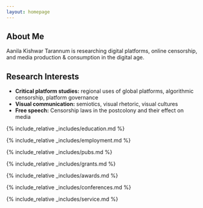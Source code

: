 ```yaml
---
layout: homepage
---
```


## About Me

Aanila Kishwar Tarannum is researching digital platforms, online censorship, and media production & consumption in the digital age. 

## Research Interests

- **Critical platform studies:** regional uses of global platforms, algorithmic censorship, platform governance
- **Visual communication:** semiotics, visual rhetoric, visual cultures
- **Free speech:** Censorship laws in the postcolony and their effect on media

{% include_relative _includes/education.md %}

{% include_relative _includes/employment.md %}

{% include_relative _includes/pubs.md %}

<!--{% include_relative _includes/art.md %}--> <!-- you can escape this line if you don't have any art examples -->

{% include_relative _includes/grants.md %}

{% include_relative _includes/awards.md %}

{% include_relative _includes/conferences.md %}

{% include_relative _includes/service.md %}
